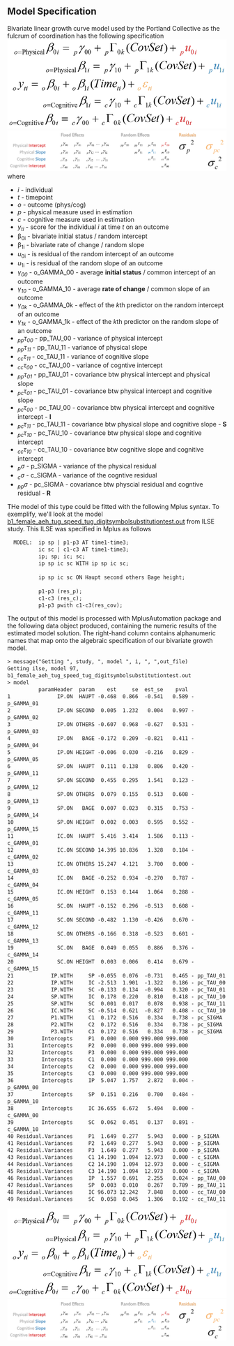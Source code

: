 Model Specification
---
Bivariate linear growth curve model used by the Portland Collective as the fulcrum of coordination has the following specification  
![bivariate model specification](../../libs/images/general_model_specification.png)      
![covariance structure](../../libs/images/specification_covariance_structure.png)     
where      
- *i* - individual     
- *t* - timepoint   
- *o* - outcome  (phys/cog)  
- *p* - physical measure used in estimation  
- *c* - cognitive measure used in estimation  
- *y<sub>t</sub><sub>i</sub>* - score for the individual *i* at time *t* on an outcome  
- &beta;<sub>0i</sub>  - bivariate initial status / random intercept   
- &beta;<sub>1i</sub>  - bivariate rate of change / random slope   
- *u*<sub>0i</sub> - is residual of the random intercept of an outcome  
- *u*<sub>1i</sub> - is residual of the random slope of an outcome  
- *&gamma;<sub>00</sub>* - o_GAMMA_00 -  average **initial status** / common intercept of an outcome       
- *&gamma;<sub>10</sub>* - o_GAMMA_10 -  average **rate of change** / common slope of an outcome      
- *&gamma;<sub>0k</sub>* - o_GAMMA_0k -  effect of the *k*th predictor on the random intercept of an outcome  
- *&gamma;<sub>1k</sub>* - o_GAMMA_1k - effect of the *k*th predictor on the random slope of an outcome
- *<sub>pp</sub>&tau;<sub>00</sub>* - pp_TAU_00 - variance of physical intercept  
- *<sub>pp</sub>&tau;<sub>11</sub>* - pp_TAU_11 - variance of physical slope  
- *<sub>cc</sub>&tau;<sub>11</sub>* - cc_TAU_11 - variance of cognitive slope  
- *<sub>cc</sub>&tau;<sub>00</sub>* - cc_TAU_00 - variance of cogntive intercept   
- *<sub>pp</sub>&tau;<sub>01</sub>* - pp_TAU_01 - covariance btw physical intercept and physical slope  
- *<sub>pc</sub>&tau;<sub>01</sub>* - pc_TAU_01 - covariance btw physical intercept and cognitive slope   
- *<sub>pc</sub>&tau;<sub>00</sub>* - pc_TAU_00 - covariance btw physical intercept and cognitive intercept - **I**  
- *<sub>pc</sub>&tau;<sub>11</sub>* - pc_TAU_11 - covariance btw physical slope and cognitive slope  - **S**  
- *<sub>pc</sub>&tau;<sub>10</sub>* - pc_TAU_10 - covariance btw physical slope and cognitive intercept   
- *<sub>cc</sub>&tau;<sub>10</sub>* - cc_TAU_10 - covariance btw cognitive slope and cognitive intercept      
- *<sub>p</sub>&#963;</sub>* - p_SIGMA - variance of the physical residual   
- *<sub>c</sub>&#963;</sub>* - c_SIGMA - variance of the cogntive residual    
- *<sub>pp</sub>&#963;</sub>* - pc_SIGMA - covariance btw physcial residual and cogntive residual - **R**    
  
THe model of this type could be fitted with the following Mplus syntax. To exemplify, we'll look at the model [b1_female_aeh_tug_speed_tug_digitsymbolsubstitutiontest.out](https://github.com/IALSA/IALSA-2015-Portland/blob/master/studies/ilse/TUG/b1_female_aeh_tug_speed_tug_digitsymbolsubstitutiontest.out) from ILSE study.  This ILSE was specified in Mplus as follows  
```
  MODEL:  ip sp | p1-p3 AT time1-time3;
          ic sc | c1-c3 AT time1-time3;
          ip; sp; ic; sc;
          ip sp ic sc WITH ip sp ic sc;

          ip sp ic sc ON Haupt second others Bage height;

          p1-p3 (res_p);
          c1-c3 (res_c);
          p1-p3 pwith c1-c3(res_cov);
```
The output of this model is processed with MplusAutomation package and the following data object produced, containing the numeric results of the estimated model solution.  The right-hand column contains alphanumeric names that map onto the algebraic specification of our bivariate growth model. 

```
> message("Getting ", study, ", model ", i, ", ",out_file)
Getting ilse, model 97, b1_female_aeh_tug_speed_tug_digitsymbolsubstitutiontest.out
> model
          paramHeader  param    est     se  est_se    pval
1               IP.ON  HAUPT -0.468  0.866  -0.541   0.589 - p_GAMMA_01
2               IP.ON SECOND  0.005  1.232   0.004   0.997 - p_GAMMA_02
3               IP.ON OTHERS -0.607  0.968  -0.627   0.531 - p_GAMMA_03
4               IP.ON   BAGE -0.172  0.209  -0.821   0.411 - p_GAMMA_04
5               IP.ON HEIGHT -0.006  0.030  -0.216   0.829 - p_GAMMA_05
6               SP.ON  HAUPT  0.111  0.138   0.806   0.420 - p_GAMMA_11
7               SP.ON SECOND  0.455  0.295   1.541   0.123 - p_GAMMA_12
8               SP.ON OTHERS  0.079  0.155   0.513   0.608 - p_GAMMA_13
9               SP.ON   BAGE  0.007  0.023   0.315   0.753 - p_GAMMA_14
10              SP.ON HEIGHT  0.002  0.003   0.595   0.552 - p_GAMMA_15
11              IC.ON  HAUPT  5.416  3.414   1.586   0.113 - c_GAMMA_01
12              IC.ON SECOND 14.395 10.836   1.328   0.184 - c_GAMMA_02
13              IC.ON OTHERS 15.247  4.121   3.700   0.000 - c_GAMMA_03
14              IC.ON   BAGE -0.252  0.934  -0.270   0.787 - c_GAMMA_04
15              IC.ON HEIGHT  0.153  0.144   1.064   0.288 - c_GAMMA_05
16              SC.ON  HAUPT -0.152  0.296  -0.513   0.608 - c_GAMMA_11
17              SC.ON SECOND -0.482  1.130  -0.426   0.670 - c_GAMMA_12
18              SC.ON OTHERS -0.166  0.318  -0.523   0.601 - c_GAMMA_13
19              SC.ON   BAGE  0.049  0.055   0.886   0.376 - c_GAMMA_14
20              SC.ON HEIGHT  0.003  0.006   0.414   0.679 - c_GAMMA_15
21            IP.WITH     SP -0.055  0.076  -0.731   0.465 - pp_TAU_01
22            IP.WITH     IC -2.513  1.901  -1.322   0.186 - pc_TAU_00
23            IP.WITH     SC -0.133  0.134  -0.994   0.320 - pc_TAU_01
24            SP.WITH     IC  0.178  0.220   0.810   0.418 - pc_TAU_10  
25            SP.WITH     SC  0.001  0.017   0.078   0.938 - pc_TAU_11  
26            IC.WITH     SC -0.514  0.621  -0.827   0.408 - cc_TAU_10
27            P1.WITH     C1  0.172  0.516   0.334   0.738 - pc_SIGMA
28            P2.WITH     C2  0.172  0.516   0.334   0.738 - pc_SIGMA
29            P3.WITH     C3  0.172  0.516   0.334   0.738 - pc_SIGMA
30         Intercepts     P1  0.000  0.000 999.000 999.000
31         Intercepts     P2  0.000  0.000 999.000 999.000
32         Intercepts     P3  0.000  0.000 999.000 999.000
33         Intercepts     C1  0.000  0.000 999.000 999.000
34         Intercepts     C2  0.000  0.000 999.000 999.000
35         Intercepts     C3  0.000  0.000 999.000 999.000
36         Intercepts     IP  5.047  1.757   2.872   0.004 - p_GAMMA_00  
37         Intercepts     SP  0.151  0.216   0.700   0.484 - p_GAMMA_10  
38         Intercepts     IC 36.655  6.672   5.494   0.000 - c_GAMMA_00  
39         Intercepts     SC  0.062  0.451   0.137   0.891 - c_GAMMA_10
40 Residual.Variances     P1  1.649  0.277   5.943   0.000 - p_SIGMA    
41 Residual.Variances     P2  1.649  0.277   5.943   0.000 - p_SIGMA  
42 Residual.Variances     P3  1.649  0.277   5.943   0.000 - p_SIGMA  
43 Residual.Variances     C1 14.190  1.094  12.973   0.000 - c_SIGMA  
44 Residual.Variances     C2 14.190  1.094  12.973   0.000 - c_SIGMA  
45 Residual.Variances     C3 14.190  1.094  12.973   0.000 - c_SIGMA  
46 Residual.Variances     IP  1.557  0.691   2.255   0.024 - pp_TAU_00
47 Residual.Variances     SP  0.003  0.010   0.267   0.789 - pp_TAU_11
48 Residual.Variances     IC 96.073 12.242   7.848   0.000 - cc_TAU_00
49 Residual.Variances     SC  0.058  0.045   1.306   0.192 - cc_TAU_11
```
![genearl](https://raw.githubusercontent.com/IALSA/IALSA-2015-Portland/master/libs/images/general_model_specification.png)
![effects and residuals](https://raw.githubusercontent.com/IALSA/IALSA-2015-Portland/master/libs/images/specification_covariance_structure.png)  



<!-- for greek letter codes see http://www.scriptingmaster.com/html/inserting-greek-letters.asp -->
